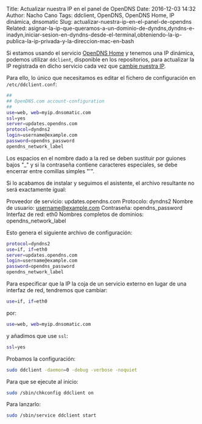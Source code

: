 Title: Actualizar nuestra IP en el panel de OpenDNS
Date: 2016-12-03 14:32
Author: Nacho Cano
Tags: ddclient, OpenDNS, OpenDNS Home, IP dinámica, dnsomatic
Slug: actualizar-nuestra-ip-en-el-panel-de-opendns
Related: asignar-la-ip-que-queramos-a-un-dominio-de-dyndns,dyndns-e-inadyn,iniciar-sesion-en-dyndns-desde-el-terminal,obteniendo-la-ip-publica-la-ip-privada-y-la-direccion-mac-en-bash

Si estamos usando el servicio [OpenDNS Home][] y tenemos una IP dinámica,
podemos utilizar `ddclient`, disponible en los repositorios, para actualizar
la IP registrada en dicho servicio cada vez que [cambie nuestra IP].

Para ello, lo único que necesitamos es editar el fichero de configuración en
`/etc/ddclient.conf`:

```bash
##
## OpenDNS.com account-configuration
##
use=web, web=myip.dnsomatic.com
ssl=yes
server=updates.opendns.com
protocol=dyndns2
login=username@example.com
password=opendns_password
opendns_network_label
```

Los espacios en el nombre dado a la red se deben sustituir por guiones bajos
"_" y si la contraseña contiene caracteres especiales, se debe encerrar entre
comillas simples "'".

Si lo acabamos de instalar y seguimos el asistente, el archivo resultante no
será exactamente igual:

  Proveedor de servicio: updates.opendns.com
  Protocolo: dyndns2
  Nombre de usuario: username@example.com
  Contraseña: opendns_password
  Interfaz de red: eth0
  Nombres completos de dominios: opendns_network_label

Esto genera el siguiente archivo de configuración:

```bash
protocol=dyndns2
use=if, if=eth0
server=updates.opendns.com
login=username@example.com
password=opendns_password
opendns_network_label
```

Para especificar que la IP la coja de un servicio externo en lugar de una
interfaz de red, tendremos que cambiar:

```bash
use=if, if=eth0
```

por:

```bash
use=web, web=myip.dnsomatic.com
```

y añadimos que use `ssl`:

```bash
ssl=yes
```

Probamos la configuración:

```bash
sudo ddclient -daemon=0 -debug -verbose -noquiet
```

Para que se ejecute al inicio:

```bash
sudo /sbin/chkconfig ddclient on
```

Para lanzarlo:

```bash
sudo /sbin/service ddclient start
```

  [OpenDNS Home]: https://signup.opendns.com/homefree/
    "OpenDNS Home"
  [cambie nuestra IP]: https://support.opendns.com/hc/en-us/articles/227987727-Linux-IP-Updater-for-Dynamic-Networks
    "Linux IP Updater"

